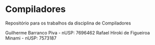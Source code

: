 # Compiladores
Repositório para os trabalhos da disciplina de Compiladores

Guilherme Barranco Piva - nUSP: 7696462
Rafael Hiroki de Figueiroa Minami - nUSP: 7573187
